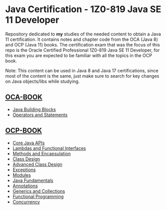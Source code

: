 # Java Certification - 1Z0-819 Java SE 11 Developer

Repository dedicated to **my** studies of the needed content to obtain a Java 11 certification. It contains notes and chapter code from the OCA (Java 8) and OCP (Java 11) books. The certification exam that was the focus of this repo is the Oracle Certified Professional 1Z0-819 Java SE 11 Developer, for this exam you are expected to be familiar with all the topics in the OCP book.

Note: This content can be used in Java 8 and Java 17 certifications, since most of the content is the same, just make sure to search for key changes on Java objects/libs while studying.

## [OCA-BOOK](./src/oca/chapter)

- [Java Building Blocks](./src/oca/chapter/one)
- [Operators and Statements](./src/oca/chapter/two)

## [OCP-BOOK](./src/ocp/chapter)

- [Core Java APIs](./src/ocp/chapter/five)
- [Lambdas and Functional Interfaces](./src/ocp/chapter/six)
- [Methods and Encapsulation](./src/ocp/chapter/seven)
- [Class Design](./src/ocp/chapter/eight)
- [Advanced Class Design](./src/ocp/chapter/nine)
- [Exceptions](./src/ocp/chapter/ten)
- [Modules](./src/ocp/chapter/eleven)
- [Java Fundamentals](./src/ocp/chapter/twelve)
- [Annotations](./src/ocp/chapter/thirteen)
- [Generics and Collections](./src/ocp/chapter/fourteen)
- [Functional Programming](./src/ocp/chapter/fifteen)
- [Concurrency](./src/ocp/chapter/eighteen)

